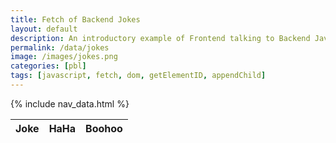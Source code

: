```yaml
---
title: Fetch of Backend Jokes
layout: default
description: An introductory example of Frontend talking to Backend Java application serving jokes.  
permalink: /data/jokes
image: /images/jokes.png
categories: [pbl]
tags: [javascript, fetch, dom, getElementID, appendChild]
---
```


{% include nav_data.html %}

<!-- HTML table fragment for page -->
<table>
  <thead>
  <tr>
    <th>Joke</th>
    <th>HaHa</th>
    <th>Boohoo</th>
  </tr>
  </thead>
  <tbody id="result">
    <!-- javascript generated data -->
  </tbody>
</table>

<!-- Script is layed out in a sequence (no function) and will execute when page is loaded -->
<script>

  // prepare HTML result container for new output
  const resultContainer = document.getElementById("result");

  // prepare fetch options
  const url = "https://flask.nighthawkcodingsociety.com/api/jokes";

  // keys for jokes
  const HAHA = "haha";
  const BOOHOO = "boohoo";

  const options = {
    method: 'GET', // *GET, POST, PUT, DELETE, etc.
    mode: 'cors', // no-cors, *cors, same-origin
    cache: 'default', // *default, no-cache, reload, force-cache, only-if-cached
    credentials: 'omit', // include, *same-origin, omit
    headers: {
      'Content-Type': 'application/json'
      // 'Content-Type': 'application/x-www-form-urlencoded',
    },
  };

  // fetch the API
  fetch(url, options)
    // response is a RESTful "promise" on any successful fetch
    .then(response => {
      // check for response errors
      if (response.status !== 200) {
          const errorMsg = 'Database response error: ' + response.status;
          console.log(errorMsg);
          const tr = document.createElement("tr");
          const td = document.createElement("td");
          td.innerHTML = errorMsg;
          tr.appendChild(td);
          resultContainer.appendChild(tr);
          return;
      }
      // valid response will have json data
      response.json().then(data => {
          console.log(data);
          for (const row of data) {
            // tr for each row
            const tr = document.createElement("tr");
            
            // td for joke cell
            const joke = document.createElement("td");
              joke.innerHTML = row.id + ". " + row.joke;

            // td for haha cell
            const haha = document.createElement("td");
              const haha_b = document.createElement('button');
              haha_b.id = HAHA+row.id   // establishes JS id for cell
              haha_b.innerHTML = row.haha;
              haha_b.onclick = function () {
                reaction(HAHA, row.id, haha_b.id);
              };
              haha.appendChild(haha_b);

            // td for boohoo cell
            const boohoo = document.createElement("td");
              const boohoo_b = document.createElement('button');
              boohoo_b.id = BOOHOO+row.id  // establishes JS id for cell
              boohoo_b.innerHTML = row.boohoo;
              boohoo_b.onclick = function () {
                reaction(BOOHOO, row.id, boohoo_b.id);
              };
              boohoo.appendChild(boohoo_b);
             
            // this builds all td's (cells) into tr (row)
            tr.appendChild(joke);
            tr.appendChild(haha);
            tr.appendChild(boohoo);

            // add HTML to container
            resultContainer.appendChild(tr);
          }
      })
  })
  // catch fetch errors (ie ACCESS to server blocked)
  .catch(err => {
    console.error(err);
    const tr = document.createElement("tr");
    const td = document.createElement("td");
    td.innerHTML = err;
    tr.appendChild(td);
    resultContainer.appendChild(tr);
  });

  // TBD, reaction function to update server
  function reaction(type, row, elemID) {
    
    var local_url = url;
    if (type === HAHA) {
      local_url += "/like/" + row;
    } else if (type === BOOHOO) {
      local_url += "/jeer/" + row;
    } else {
      return;  // should not happen
    }
  
    const local_options = {
      method: 'PUT', // *GET, POST, PUT, DELETE, etc.
      mode: 'cors', // no-cors, *cors, same-origin
      cache: 'default', // *default, no-cache, reload, force-cache, only-if-cached
      credentials: 'omit', // include, *same-origin, omit
      headers: {
        'Content-Type': 'application/json'
        // 'Content-Type': 'application/x-www-form-urlencoded',
      },
    };

    // fetch the API
    fetch(local_url, local_options)
    // response is a RESTful "promise" on any successful fetch
    .then(response => {
      // check for response errors
      if (response.status !== 200) {
          return;  // api failure
      }
      // valid response will have json data
      response.json().then(data => {
          console.log(data);
          if (type === HAHA)
            document.getElementById(elemID).innerHTML = data.haha;
          else
            document.getElementById(elemID).innerHTML = data.boohoo;
      })
    })
    // catch fetch errors (ie ACCESS to server blocked)
    .catch(err => {
      console.log(err);
    });
    
  }

</script>
